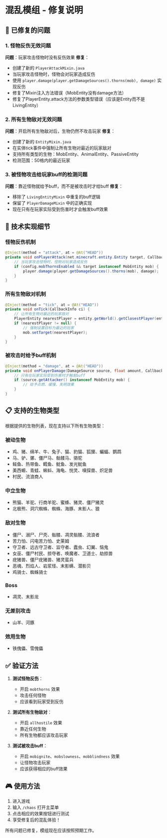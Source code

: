 # 混乱模组 - 修复说明

## 🔧 已修复的问题

### 1. 怪物反伤无效问题
**问题**：玩家攻击怪物时没有反伤效果
**修复**：
- 创建了新的 `PlayerAttackMixin.java`
- 当玩家攻击怪物时，怪物会对玩家造成反伤
- 使用 `player.damage(player.getDamageSources().thorns(mob), damage)` 实现反伤
- 修复了Mixin注入方法错误（MobEntity没有damage方法）
- 修复了PlayerEntity.attack方法的参数类型错误（应该是Entity而不是LivingEntity）

### 2. 所有生物敌对无效问题
**问题**：开启所有生物敌对后，生物仍然不攻击玩家
**修复**：
- 创建了新的 `EntityMixin.java`
- 在实体tick事件中强制让所有生物对最近的玩家敌对
- 支持所有类型的生物：MobEntity、AnimalEntity、PassiveEntity
- 检测范围：50格内的最近玩家

### 3. 被怪物攻击给玩家buff的检测问题
**问题**：靠近怪物就给予buff，而不是被攻击时才给buff
**修复**：
- 移除了 `LivingEntityMixin` 中重复的buff逻辑
- 保留了 `PlayerDamageMixin` 中的正确实现
- 现在只有在玩家实际受到伤害时才会触发buff效果

## 🎯 技术实现细节

### 怪物反伤机制
```java
@Inject(method = "attack", at = @At("HEAD"))
private void onPlayerAttack(net.minecraft.entity.Entity target, CallbackInfo ci) {
    // 当玩家攻击怪物时，怪物对玩家造成反伤
    if (config.mobThornsEnabled && target instanceof MobEntity mob) {
        player.damage(player.getDamageSources().thorns(mob), damage);
    }
}
```

### 所有生物敌对机制
```java
@Inject(method = "tick", at = @At("HEAD"))
private void onTick(CallbackInfo ci) {
    // 让所有生物对最近的玩家敌对
    PlayerEntity nearestPlayer = entity.getWorld().getClosestPlayer(entity, 50.0);
    if (nearestPlayer != null) {
        // 强制设置目标为最近的玩家
        mob.setTarget(nearestPlayer);
    }
}
```

### 被攻击时给予buff机制
```java
@Inject(method = "damage", at = @At("HEAD"))
private void onPlayerDamage(DamageSource source, float amount, CallbackInfoReturnable<Boolean> cir) {
    // 只有在玩家实际受到伤害时才触发buff
    if (source.getAttacker() instanceof MobEntity mob) {
        // 给予点燃、缓慢、失明效果
    }
}
```

## 📋 支持的生物类型

根据提供的生物列表，现在支持以下所有生物类型：

### 被动生物
- 鸡、猪、绵羊、牛、兔子、猫、豹猫、狐狸、蝙蝠、鹦鹉
- 马、驴、骡、僵尸马、骷髅马、骆驼
- 鲑鱼、热带鱼、鳕鱼、鱿鱼、发光鱿鱼
- 美西螈、青蛙、蝌蚪、海龟、悦灵、嗅探兽、炽足兽
- 村民、流浪商人

### 中立生物
- 熊猫、羊驼、行商羊驼、蜜蜂、猪灵、僵尸猪灵
- 北极熊、洞穴蜘蛛、蜘蛛、海豚、末影人、狼

### 敌对生物
- 僵尸、溺尸、尸壳、骷髅、凋灵骷髅、流浪者
- 苦力怕、闪电苦力怕、史莱姆
- 守卫者、远古守卫者、监守者、蠹虫、幻翼、恼鬼
- 女巫、僵尸村民、掠夺者、唤魔者、卫道士、劫掠兽
- 疣猪兽、僵尸疣猪兽、猪灵蛮兵
- 恶魂、烈焰人、岩浆怪、末影螨、潜影贝
- 鸡骑士、蜘蛛骑士

### Boss
- 凋灵、末影龙

### 无差别攻击
- 山羊、河豚

### 效用生物
- 铁傀儡、雪傀儡

## ✅ 验证方法

1. **测试怪物反伤**：
   - 开启 `mobthorns` 效果
   - 攻击任何怪物
   - 应该看到玩家受到反伤

2. **测试所有生物敌对**：
   - 开启 `allhostile` 效果
   - 靠近任何生物
   - 所有生物都应该攻击玩家

3. **测试被攻击buff**：
   - 开启 `mobignite`、`mobslowness`、`mobblindness` 效果
   - 让怪物攻击玩家
   - 应该获得相应的buff效果

## 🎮 使用方法

1. 进入游戏
2. 输入 `/chaos` 打开主菜单
3. 点击相应的效果按钮进行测试
4. 享受修复后的混乱体验！

所有问题已修复，模组现在应该按照预期工作。
